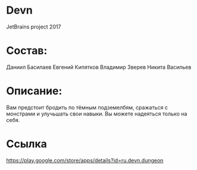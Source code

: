# Devn
JetBrains project 2017
# Состав:
Даниил Басилаев
Евгений Кипятков
Владимир Зверев
Никита Васильев
# Описание:
 Вам предстоит бродить по тёмным подземелбям, сражаться с монстрами и улучьшать свои навыки. Вы можете надеяться только на себя.
 
# Ссылка
https://play.google.com/store/apps/details?id=ru.devn.dungeon
